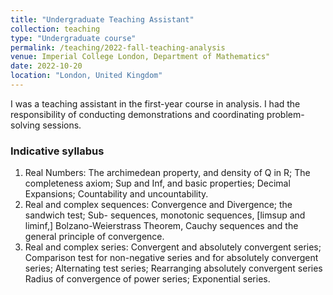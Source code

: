 ```yaml
---
title: "Undergraduate Teaching Assistant"
collection: teaching
type: "Undergraduate course"
permalink: /teaching/2022-fall-teaching-analysis
venue: Imperial College London, Department of Mathematics"
date: 2022-10-20
location: "London, United Kingdom"
---
```


I was a teaching assistant in the first-year course in analysis. I had the responsibility of
conducting demonstrations and coordinating problem-solving sessions.

<h3>Indicative syllabus</h3>
 <ol>
  <li>Real Numbers: The archimedean property, and density of Q in R; The completeness axiom; Sup and Inf, and basic properties; Decimal Expansions; Countability and uncountability.</li>
  <li>Real and complex sequences: Convergence and Divergence; the sandwich test; Sub- sequences, monotonic sequences, [limsup and liminf,] Bolzano-Weierstrass Theorem, Cauchy sequences and the general principle of convergence. </li>
  <li>Real and complex series: Convergent and absolutely convergent series; Comparison test for non-negative series and for absolutely convergent series; Alternating test series; Rearranging absolutely convergent series Radius of convergence of power series; Exponential series. </li>
</ol> 

